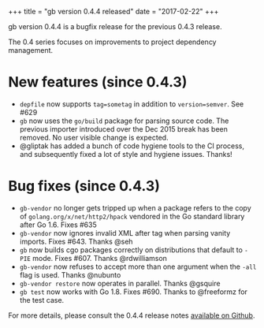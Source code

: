 +++
title = "gb version 0.4.4 released"
date = "2017-02-22"
+++

gb version 0.4.4 is a bugfix release for the previous 0.4.3 release.

The 0.4 series focuses on improvements to project dependency management.

# New features (since 0.4.3)
- `depfile` now supports `tag=sometag` in addition to `version=semver`. See #629
- `gb` now uses the `go/build` package for parsing source code. The previous importer introduced over the Dec 2015 break has been removed. No user visible change is expected.
- @gliptak has added a bunch of code hygiene tools to the CI process, and subsequently fixed a lot of style and hygiene issues. Thanks!

# Bug fixes (since 0.4.3)
- `gb-vendor` no longer gets tripped up when a package refers to the copy of `golang.org/x/net/http2/hpack` vendored in the Go standard library after Go 1.6. Fixes #635
- `gb-vendor` now ignores invalid XML after <meta> tag when parsing vanity imports. Fixes #643. Thanks @seh 
- `gb` now builds cgo packages correctly on distributions that default to `-PIE` mode. Fixes #607. Thanks @rdwilliamson 
- `gb-vendor` now refuses to accept more than one argument when the `-all` flag is used. Thanks @nubunto 
- `gb-vendor restore` now operates in parallel. Thanks @gsquire 
- `gb test` now works with Go 1.8. Fixes #690. Thanks to @freeformz  for the test case.

For more details, please consult the 0.4.4 release notes [available on Github](https://github.com/constabulary/gb/releases/tag/v0.4.4).
